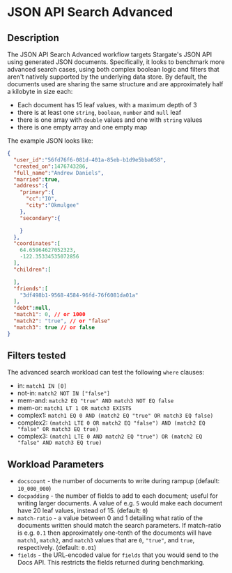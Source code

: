 # JSON API Search Advanced

## Description

The JSON API Search Advanced workflow targets Stargate's JSON API using generated JSON documents. Specifically, it looks to benchmark more advanced search cases, using both complex boolean logic and filters that aren't natively supported by the underlying data store.
By default, the documents used are sharing the same structure and are approximately half a kilobyte in size each:

* Each document has 15 leaf values, with a maximum depth of 3
* there is at least one `string`, `boolean`, `number` and `null` leaf
* there is one array with `double` values and one with `string` values
* there is one empty array and one empty map

The example JSON looks like:

```json
{
  "user_id":"56fd76f6-081d-401a-85eb-b1d9e5bba058",
  "created_on":1476743286,
  "full_name":"Andrew Daniels",
  "married":true,
  "address":{
    "primary":{
      "cc":"IO",
      "city":"Okmulgee"
    },
    "secondary":{

    }
  },
  "coordinates":[
    64.65964627052323,
    -122.35334535072856
  ],
  "children":[

  ],
  "friends":[
    "3df498b1-9568-4584-96fd-76f6081da01a"
  ],
  "debt":null,
  "match1": 0, // or 1000
  "match2": "true", // or "false"
  "match3": true // or false
}
```

## Filters tested

The advanced search workload can test the following `where` clauses:
- in: `match1 IN [0]`
- not-in: `match2 NOT IN ["false"]`
- mem-and: `match2 EQ "true" AND match3 NOT EQ false`
- mem-or: `match1 LT 1 OR match3 EXISTS`
- complex1: `match1 EQ 0 AND (match2 EQ "true" OR match3 EQ false)`
- complex2: `(match1 LTE 0 OR match2 EQ "false") AND (match2 EQ "false" OR match3 EQ true)`
- complex3: `(match1 LTE 0 AND match2 EQ "true") OR (match2 EQ "false" AND match3 EQ true)`

## Workload Parameters

- `docscount` - the number of documents to write during rampup (default: `10_000_000`)
- `docpadding` - the number of fields to add to each document; useful for writing larger documents. A value of e.g. `5` would make each document have 20 leaf values, instead of 15. (default: `0`)
- `match-ratio` - a value between 0 and 1 detailing what ratio of the documents written should match the search parameters. If match-ratio is e.g. `0.1` then approximately one-tenth of the documents will have `match1`, `match2`, and `match3` values that are `0`, `"true"`, and `true`, respectively. (default: `0.01`)
- `fields` - the URL-encoded value for `fields` that you would send to the Docs API. This restricts the fields returned during benchmarking.


